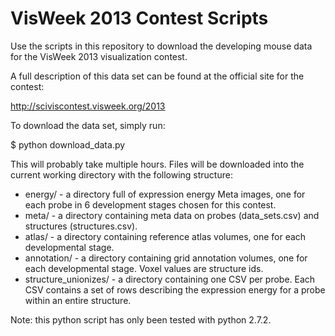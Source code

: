 VisWeek 2013 Contest Scripts
============================

Use the scripts in this repository to download the developing mouse data for the VisWeek 2013 visualization contest.

A full description of this data set can be found at the official site for the contest:

http://sciviscontest.visweek.org/2013

To download the data set, simply run:

$ python download_data.py

This will probably take multiple hours.  Files will be downloaded into the current working directory with the following structure:

* energy/ - a directory full of expression energy Meta images, one for each probe in 6 development stages chosen for this contest.
* meta/ - a directory containing meta data on probes (data_sets.csv) and structures (structures.csv).
* atlas/ - a directory containing reference atlas volumes, one for each developmental stage.
* annotation/ - a directory containing grid annotation volumes, one for each developmental stage.  Voxel values are structure ids.
* structure_unionizes/ - a directory containing one CSV per probe.  Each CSV contains a set of rows describing the expression energy for a probe within an entire structure.

Note: this python script has only been tested with python 2.7.2.  